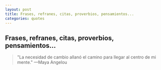 ```yaml
---
layout: post
title: Frases, refranes, citas, proverbios, pensamientos...
categories: quotes
---
```


## Frases, refranes, citas, proverbios, pensamientos...

> "La necesidad de cambio allanó el camino para llegar al centro de mi mente." 
—Maya Angelou
